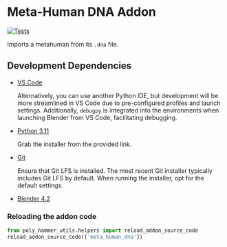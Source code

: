 # Meta-Human DNA Addon

[![Tests](https://github.com/poly-hammer/metahuman-addon/actions/workflows/tests.yaml/badge.svg)](https://github.com/poly-hammer/metahuman-addon/actions/workflows/tests.yaml)

Imports a metahuman from its `.dna` file.

## Development Dependencies

* [VS Code](https://code.visualstudio.com/download) 

    Alternatively, you can use another Python IDE, but development will be more streamlined in VS Code due to pre-configured profiles and launch settings. Additionally, `debugpy` is integrated into the environments when launching Blender from VS Code, facilitating debugging.

* [Python 3.11](https://www.python.org/downloads/release/python-3117/)
    
    Grab the installer from the provided link.

* [Git](https://git-scm.com/download/win) 

    Ensure that Git LFS is installed. The most recent Git installer typically includes Git LFS by default. When running the installer, opt for the default settings.

* [Blender 4.2](https://www.blender.org/download/)

### Reloading the addon code
```python
from poly_hammer_utils.helpers import reload_addon_source_code
reload_addon_source_code(['meta_human_dna'])
```